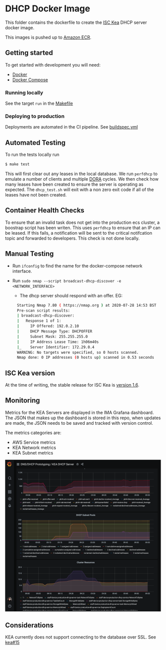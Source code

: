 # DHCP Docker Image

This folder contains the dockerfile to create the [ISC Kea](https://www.isc.org/kea/) DHCP server docker image.

This images is pushed up to [Amazon ECR](https://aws.amazon.com/ecr/).

## Getting started

To get started with development you will need:

- [Docker](https://www.docker.com/)
- [Docker Compose](https://docs.docker.com/compose/)

### Running locally

See the target `run` in the [Makefile](./Makefile)

### Deploying to production

Deployments are automated in the CI pipeline. See [buildspec.yml](./buildspec.yml)

## Automated Testing

To run the tests locally run

```bash
$ make test
```

This will first clear out any leases in the local database. We run `perfdhcp` to emulate a number of clients and multiple [DORA](https://en.wikipedia.org/wiki/Dynamic_Host_Configuration_Protocol#Operation) cycles. We then check how many leases have been created to ensure the server is operating as expected. The `dhcp_test.sh` will exit with a non zero exit code if all of the leases have not been created.

## Container Health Checks

To ensure that an invalid task does not get into the production ecs cluster, a boostrap script has been writen. This uses `perfdhcp` to ensure that an IP can be leased. If this fails, a notification will be sent to the critical notifcation topic and forwarded to developers. This check is not done locally.

## Manual Testing

- Run `ifconfig` to find the name for the docker-compose network interface.
- Run
  `sudo nmap --script broadcast-dhcp-discover -e <NETWORK_INTERFACE>`

  - The dhcp server should respond with an offer. EG:

  ```bash
    Starting Nmap 7.80 ( https://nmap.org ) at 2020-07-28 14:53 BST
    Pre-scan script results:
    | broadcast-dhcp-discover:
    |   Response 1 of 1:
    |     IP Offered: 192.0.2.10
    |     DHCP Message Type: DHCPOFFER
    |     Subnet Mask: 255.255.255.0
    |     IP Address Lease Time: 1h06m40s
    |_    Server Identifier: 172.29.0.4
    WARNING: No targets were specified, so 0 hosts scanned.
    Nmap done: 0 IP addresses (0 hosts up) scanned in 0.53 seconds
  ```

## ISC Kea version

At the time of writing, the stable release for ISC Kea is [version 1.6](https://cloudsmith.io/~isc/repos/kea-1-6/packages/).

## Monitoring

Metrics for the KEA Servers are displayed in the IMA Grafana dashboard.
The JSON that makes up the dashboard is stored in this repo, when updates are made, the JSON needs to be saved and tracked with version control.

The metrics categories are:

  - AWS Service metrics
  - KEA Network metrics
  - KEA Subnet metrics

![Grafana Dashboard](./documentation/images/dashboard.png)

## Considerations

KEA currently does not support connecting to the database over SSL. See [kea#15](https://github.com/isc-projects/kea/pull/15)
